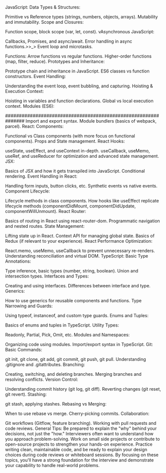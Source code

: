 JavaScript:
Data Types & Structures:  

Primitive vs Reference types (strings, numbers, objects, arrays).
Mutability and immutability.
Scope and Closures:

Function scope, block scope (var, let, const).
vAsynchronous JavaScript:

Callbacks, Promises, and async/await.
Error handling in async functions._>_>_>
Event loop and microtasks.

Functions:
Arrow functions vs regular functions.
Higher-order functions (map, filter, reduce).
Prototypes and Inheritance:

Prototype chain and inheritance in JavaScript.
ES6 classes vs function constructors.
Event Handling:

Understanding the event loop, event bubbling, and capturing.
Hoisting & Execution Context:

Hoisting in variables and function declarations.
Global vs local execution context.
Modules (ES6):











###############################################################
Import and export syntax.
Module bundlers (basics of webpack, parcel).
React:
Components:

Functional vs Class components (with more focus on functional components).
Props and State management.
React Hooks:

useState, useEffect, and useContext in-depth.
useCallback, useMemo, useRef, and useReducer for optimization and advanced state management.
JSX:

Basics of JSX and how it gets transpiled into JavaScript.
Conditional rendering.
Event Handling in React:

Handling form inputs, button clicks, etc.
Synthetic events vs native events.
Component Lifecycle:

Lifecycle methods in class components.
How hooks like useEffect replicate lifecycle methods (componentDidMount, componentDidUpdate, componentWillUnmount).
React Router:

Basics of routing in React using react-router-dom.
Programmatic navigation and nested routes.
State Management:

Lifting state up in React.
Context API for managing global state.
Basics of Redux (if relevant to your experience).
React Performance Optimization:

React.memo, useMemo, useCallback to prevent unnecessary re-renders.
Understanding reconciliation and virtual DOM.
TypeScript:
Basic Type Annotations:

Type inference, basic types (number, string, boolean).
Union and intersection types.
Interfaces and Types:

Creating and using interfaces.
Differences between interface and type.
Generics:

How to use generics for reusable components and functions.
Type Narrowing and Guards:

Using typeof, instanceof, and custom type guards.
Enums and Tuples:

Basics of enums and tuples in TypeScript.
Utility Types:

Readonly, Partial, Pick, Omit, etc.
Modules and Namespaces:

Organizing code using modules.
Import/export syntax in TypeScript.
Git:
Basic Commands:

git init, git clone, git add, git commit, git push, git pull.
Understanding .gitignore and .gitattributes.
Branching:

Creating, switching, and deleting branches.
Merging branches and resolving conflicts.
Version Control:

Understanding commit history (git log, git diff).
Reverting changes (git reset, git revert).
Stashing:

git stash, applying stashes.
Rebasing vs Merging:

When to use rebase vs merge.
Cherry-picking commits.
Collaboration:

Git workflows (Gitflow, feature branching).
Working with pull requests and code reviews.
General Tips:
Be prepared to explain the "why" behind your decisions, not just the "how." Interviewers often want to understand how you approach problem-solving.
Work on small side projects or contribute to open-source projects to strengthen your hands-on experience.
Practice writing clean, maintainable code, and be ready to explain your design choices during code reviews or whiteboard sessions.
By focusing on these topics, you'll have a strong foundation for the interview and demonstrate your capability to handle real-world problems.